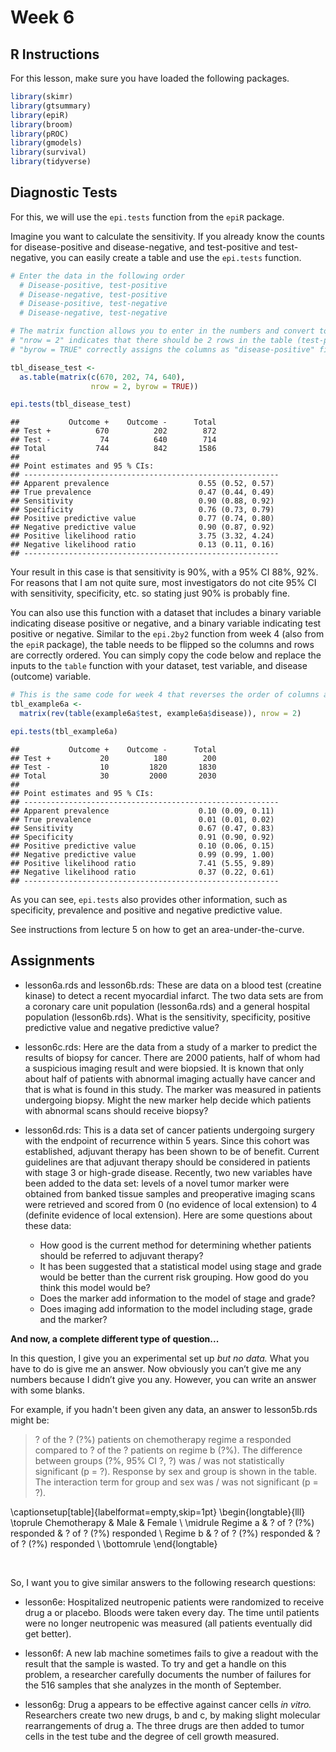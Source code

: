 

# Week 6

## R Instructions

For this lesson, make sure you have loaded the following packages.


```r
library(skimr)
library(gtsummary)
library(epiR)
library(broom)
library(pROC)
library(gmodels)
library(survival)
library(tidyverse)
```

## Diagnostic Tests

For this, we will use the `epi.tests` function from the `epiR` package.

Imagine you want to calculate the sensitivity. If you already know the counts for disease-positive and disease-negative, and test-positive and test-negative, you can easily create a table and use the `epi.tests` function.


```r
# Enter the data in the following order
  # Disease-positive, test-positive
  # Disease-negative, test-positive
  # Disease-positive, test-negative
  # Disease-negative, test-negative

# The matrix function allows you to enter in the numbers and convert to a table
# "nrow = 2" indicates that there should be 2 rows in the table (test-positive and test-negative)
# "byrow = TRUE" correctly assigns the columns as "disease-positive" first and "disease-negative" second

tbl_disease_test <-
  as.table(matrix(c(670, 202, 74, 640),
                  nrow = 2, byrow = TRUE))

epi.tests(tbl_disease_test)
```

```
##           Outcome +    Outcome -      Total
## Test +          670          202        872
## Test -           74          640        714
## Total           744          842       1586
## 
## Point estimates and 95 % CIs:
## ---------------------------------------------------------
## Apparent prevalence                    0.55 (0.52, 0.57)
## True prevalence                        0.47 (0.44, 0.49)
## Sensitivity                            0.90 (0.88, 0.92)
## Specificity                            0.76 (0.73, 0.79)
## Positive predictive value              0.77 (0.74, 0.80)
## Negative predictive value              0.90 (0.87, 0.92)
## Positive likelihood ratio              3.75 (3.32, 4.24)
## Negative likelihood ratio              0.13 (0.11, 0.16)
## ---------------------------------------------------------
```

Your result in this case is that sensitivity is 90%, with a 95% CI 88%, 92%. For reasons that I am not quite sure, most investigators do not cite 95% CI with sensitivity, specificity, etc. so stating just 90% is probably fine.

You can also use this function with a dataset that includes a binary variable indicating disease positive or negative, and a binary variable indicating test positive or negative. Similar to the `epi.2by2` function from week 4 (also from the `epiR` package), the table needs to be flipped so the columns and rows are correctly ordered. You can simply copy the code below and replace the inputs to the `table` function with your dataset, test variable, and disease (outcome) variable. 


```r
# This is the same code for week 4 that reverses the order of columns and rows
tbl_example6a <-
  matrix(rev(table(example6a$test, example6a$disease)), nrow = 2)

epi.tests(tbl_example6a)
```

```
##           Outcome +    Outcome -      Total
## Test +           20          180        200
## Test -           10         1820       1830
## Total            30         2000       2030
## 
## Point estimates and 95 % CIs:
## ---------------------------------------------------------
## Apparent prevalence                    0.10 (0.09, 0.11)
## True prevalence                        0.01 (0.01, 0.02)
## Sensitivity                            0.67 (0.47, 0.83)
## Specificity                            0.91 (0.90, 0.92)
## Positive predictive value              0.10 (0.06, 0.15)
## Negative predictive value              0.99 (0.99, 1.00)
## Positive likelihood ratio              7.41 (5.55, 9.89)
## Negative likelihood ratio              0.37 (0.22, 0.61)
## ---------------------------------------------------------
```

As you can see, `epi.tests` also provides other information, such as specificity, prevalence and positive and negative predictive value.

See instructions from lecture 5 on how to get an area-under-the-curve.

## Assignments

- lesson6a.rds and lesson6b.rds: These are data on a blood test (creatine kinase) to detect a recent myocardial infarct. The two data sets are from a coronary care unit population (lesson6a.rds) and a general hospital population (lesson6b.rds). What is the sensitivity, specificity, positive predictive value and negative predictive value?

- lesson6c.rds: Here are the data from a study of a marker to predict the results of biopsy for cancer. There are 2000 patients, half of whom had a suspicious imaging result and were biopsied. It is known that only about half of patients with abnormal imaging actually have cancer and that is what is found in this study. The marker was measured in patients undergoing biopsy. Might the new marker help decide which patients with abnormal scans should receive biopsy? 

- lesson6d.rds: This is a data set of cancer patients undergoing surgery with the endpoint of recurrence within 5 years. Since this cohort was established, adjuvant therapy has been shown to be of benefit. Current guidelines are that adjuvant therapy should be considered in patients with stage 3 or high-grade disease. Recently, two new variables have been added to the data set:  levels of a novel tumor marker were obtained from banked tissue samples and preoperative imaging scans were retrieved and scored from 0 (no evidence of local extension) to 4 (definite evidence of local extension). Here are some questions about these data:
    - How good is the current method for determining whether patients should be referred to adjuvant therapy?
    - It has been suggested that a statistical model using stage and grade would be better than the current risk grouping. How good do you think this model would be?
    - Does the marker add information to the model of stage and grade?
    - Does imaging add information to the model including stage, grade and the marker?
    
**And now, a complete different type of question...**

In this question, I give you an experimental set up _but no data._ What you have to do is give me an answer. Now obviously you can’t give me any numbers because I didn’t give you any. However, you can write an answer with some blanks.

For example, if you hadn't been given any data, an answer to lesson5b.rds might be:

<div class="quote-container">

>? of the ? (?%) patients on chemotherapy regime a responded compared to ? of the ? patients on regime b (?%). The difference between groups (?%, 95% CI ?, ?) was / was not statistically significant (p = ?). Response by sex and group is shown in the table. The interaction term for group and sex was / was not significant (p = ?).

</div>

\captionsetup[table]{labelformat=empty,skip=1pt}
\begin{longtable}{lll}
\toprule
Chemotherapy & Male & Female \\ 
\midrule
Regime a & ? of ? (?\%) responded & ? of ? (?\%) responded \\ 
Regime b & ? of ? (?\%) responded & ? of ? (?\%) responded \\ 
\bottomrule
\end{longtable}

<br>

So, I want you to give similar answers to the following research questions:

- lesson6e: Hospitalized neutropenic patients were randomized to receive drug a or placebo. Bloods were taken every day. The time until patients were no longer neutropenic was measured (all patients eventually did get better).

- lesson6f: A new lab machine sometimes fails to give a readout with the result that the sample is wasted. To try and get a handle on this problem, a researcher carefully documents the number of failures for the 516 samples that she analyzes in the month of September. 

- lesson6g: Drug a appears to be effective against cancer cells _in vitro._ Researchers create two new drugs, b and c, by making slight molecular rearrangements of drug a. The three drugs are then added to tumor cells in the test tube and the degree of cell growth measured. 
